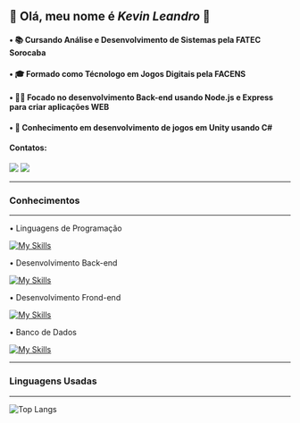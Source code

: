 ## 🔷 Olá, meu nome é _Kevin Leandro_ 🔷

#### • 📚     **Cursando Análise e Desenvolvimento de Sistemas pela FATEC Sorocaba**
#### • 🎓     **Formado como Técnologo em Jogos Digitais pela FACENS**
#### • 👨‍💻     **Focado no desenvolvimento Back-end usando Node.js e Express para criar aplicações WEB**
#### • 👾     **Conhecimento em desenvolvimento de jogos em Unity usando C#**

#### **Contatos:** <div>
<a href = "mailto:kevincaireleandro@hotmail.com"><img loading="lazy" src="https://img.shields.io/badge/Gmail-D14836?style=for-the-badge&logo=gmail&logoColor=white" target="_blank"></a>
<a href="https://www.linkedin.com/in/kvnleandro" target="_blank"><img loading="lazy" src="https://img.shields.io/badge/-LinkedIn-%230077B5?style=for-the-badge&logo=linkedin&logoColor=white" target="_blank"></a>   
</div>

---

### Conhecimentos

---

• Linguagens de Programação

[![My Skills](https://skillicons.dev/icons?i=c,cs,java,python,js&theme=light)](https://skillicons.dev)

• Desenvolvimento Back-end

[![My Skills](https://skillicons.dev/icons?i=nodejs,express)](https://skillicons.dev)

• Desenvolvimento Frond-end

[![My Skills](https://skillicons.dev/icons?i=html,css)](https://skillicons.dev)

• Banco de Dados

[![My Skills](https://skillicons.dev/icons?i=mysql,mongodb)](https://skillicons.dev) 

---

### Linguagens Usadas

---

![Top Langs](https://github-readme-stats.vercel.app/api/top-langs/?username=TheKrauser&layout=compact&hide=glsl,hlsl,shaderlab&exclude_repo=Jay_TurnBasedRPG,TesteLIGA,CursoGit)

<!--
**TheKrauser/TheKrauser** is a ✨ _special_ ✨ repository because its `README.md` (this file) appears on your GitHub profile.

Here are some ideas to get you started:

- 🔭 I’m currently working on ...
- 🌱 I’m currently learning ...
- 👯 I’m looking to collaborate on ...
- 🤔 I’m looking for help with ...
- 💬 Ask me about ...
- 📫 How to reach me: ...
- 😄 Pronouns: ...
- ⚡ Fun fact: ...
-->
